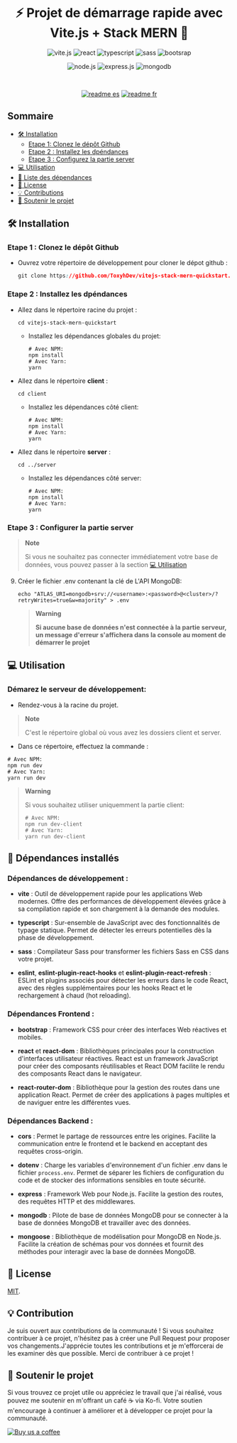 <h1 align="center">⚡ Projet de démarrage rapide avec Vite.js + Stack MERN 🌱</h1> 

<p align="center">
  <img src="https://img.shields.io/badge/vite-%23646CFF.svg?style=for-the-badge&logo=vite&logoColor=white" alt="vite.js">
  <img src="https://img.shields.io/badge/react-%2320232a.svg?style=for-the-badge&logo=react&logoColor=%2361DAFB" alt="react">
  <img src="https://img.shields.io/badge/typescript-%23007ACC.svg?style=for-the-badge&logo=typescript&logoColor=white" alt="typescript">
  <img src="https://img.shields.io/badge/SASS-hotpink.svg?style=for-the-badge&logo=SASS&logoColor=white" alt="sass">
  <img src="https://img.shields.io/badge/bootstrap-%238511FA.svg?style=for-the-badge&logo=bootstrap&logoColor=white" alt="bootsrap">
</p>
<p align="center">
  <img src="https://img.shields.io/badge/node.js-6DA55F?style=for-the-badge&logo=node.js&logoColor=white" alt="node.js">
  <img src="https://img.shields.io/badge/express.js-%23404d59.svg?style=for-the-badge&logo=express&logoColor=%2361DAFB" alt="express.js">
  <img src="https://img.shields.io/badge/MongoDB-%234ea94b.svg?style=for-the-badge&logo=mongodb&logoColor=white" alt="mongodb">
</p>
<br/>
<p align="center">
   <a href="/README.md"><img src="https://img.shields.io/badge/README-es-red" alt="readme es"></a>
   <a href="/README.fr.md"><img src="https://img.shields.io/badge/README-fr-blue" alt="readme fr"></a>
</p>


## Sommaire

- [🛠️ Installation](#%EF%B8%8F-installation)
  - [Etape 1: Clonez le dépôt Github](#etape-1--clonez-le-d%C3%A9p%C3%B4t-github)
  - [Etape 2 : Installez les dpéndances](#etape-2--installez-les-dp%C3%A9ndances)
  - [Etape 3 : Configurez la partie server](#etape-3--configurer-la-partie-server)  
- [💻 Utilisation](#-utilisation)
- [🔩 Liste des dépendances](#-d%C3%A9pendances-install%C3%A9s)
- [🔑 License](#-license)
- [💡 Contributions](#-contribution)
- [💖 Soutenir le projet](#-soutenir-le-projet)

## 🛠️ Installation

### Etape 1 : Clonez le dépôt Github

- Ouvrez votre répertoire de développement pour cloner le dépot github :
   ```css
   git clone https://github.com/ToxyhDev/vitejs-stack-mern-quickstart.git
   ```

### Etape 2 : Installez les dpéndances

- Allez dans le répertoire racine du projet :
   ```shell
   cd vitejs-stack-mern-quickstart
   ```
  - Installez les dépendances globales du projet:

     ```shell
     # Avec NPM:
     npm install
     # Avec Yarn:
     yarn
     ```

- Allez dans le répertoire **client** :
   ```shell
   cd client
   ```
   - Installez les dépendances côté client:

     ```shell
     # Avec NPM:
     npm install
     # Avec Yarn:
     yarn
     ```

- Allez dans le répertoire **server** :
     ```shell
   cd ../server
   ```
   - Installez les dépendances côté server:
    
     ```shell
     # Avec NPM:
     npm install
     # Avec Yarn:
     yarn
     ```

### Etape 3 : Configurer la partie server
> **Note**
>
> Si vous ne souhaitez pas connecter immédiatement votre base de données, vous pouvez passer à la section [💻 Utilisation](#-utilisation)

9. Créer le fichier .env contenant la clé de L'API MongoDB:
   ```shell
   echo "ATLAS_URI=mongodb+srv://<username>:<password>@<cluster>/?retryWrites=true&w=majority" > .env
   ```
   > **Warning**
   > 
   > **Si aucune base de données n'est connectée à la partie serveur, un message d'erreur s'affichera dans la console au moment de démarrer le projet**

## 💻 Utilisation

 ### Démarez le serveur de développement:

- Rendez-vous à la racine du projet.
> **Note**
>
> C'est le répertoire global où vous avez les dossiers client et server.

- Dans ce répertoire, effectuez la commande :
```shell
# Avec NPM:
npm run dev
# Avec Yarn:
yarn run dev
```
> **Warning**
>
> Si vous souhaitez utiliser uniquemment la partie client:
>
> ```shell
> # Avec NPM:
> npm run dev-client
> # Avec Yarn:
> yarn run dev-client
> ```


## 🔩 Dépendances installés

### Dépendances de développement :

- **vite** : Outil de développement rapide pour les applications Web modernes. Offre des performances de développement élevées grâce à sa compilation rapide et son chargement à la demande des modules.

- **typescript** : Sur-ensemble de JavaScript avec des fonctionnalités de typage statique. Permet de détecter les erreurs potentielles dès la phase de développement.

- **sass** : Compilateur Sass pour transformer les fichiers Sass en CSS dans votre projet.

- **eslint**, **eslint-plugin-react-hooks** et **eslint-plugin-react-refresh** : ESLint et plugins associés pour détecter les erreurs dans le code React, avec des règles supplémentaires pour les hooks React et le rechargement à chaud (hot reloading).

### Dépendances Frontend :

- **bootstrap** : Framework CSS pour créer des interfaces Web réactives et mobiles.

- **react** et **react-dom** : Bibliothèques principales pour la construction d'interfaces utilisateur réactives. React est un framework JavaScript pour créer des composants réutilisables et React DOM facilite le rendu des composants React dans le navigateur.

- **react-router-dom** : Bibliothèque pour la gestion des routes dans une application React. Permet de créer des applications à pages multiples et de naviguer entre les différentes vues.

### Dépendances Backend :

- **cors** : Permet le partage de ressources entre les origines. Facilite la communication entre le frontend et le backend en acceptant des requêtes cross-origin.

- **dotenv** : Charge les variables d'environnement d'un fichier .env dans le fichier `process.env`. Permet de séparer les fichiers de configuration du code et de stocker des informations sensibles en toute sécurité.

- **express** : Framework Web pour Node.js. Facilite la gestion des routes, des requêtes HTTP et des middlewares.

- **mongodb** : Pilote de base de données MongoDB pour se connecter à la base de données MongoDB et travailler avec des données.

- **mongoose** : Bibliothèque de modélisation pour MongoDB en Node.js. Facilite la création de schémas pour vos données et fournit des méthodes pour interagir avec la base de données MongoDB.


## 🔑 License

[MIT](LICENSE).

## 💡 Contribution

Je suis ouvert aux contributions de la communauté ! Si vous souhaitez contribuer à ce projet, n'hésitez pas à créer une Pull Request pour proposer vos changements.J'apprécie toutes les contributions et je m'efforcerai de les examiner dès que possible. Merci de contribuer à ce projet !

## 💖 Soutenir le projet

Si vous trouvez ce projet utile ou appréciez le travail que j'ai réalisé, vous pouvez me soutenir en m'offrant un café ☕️ via Ko-fi. Votre soutien m'encourage à continuer à améliorer et à développer ce projet pour la communauté.

[![Buy us a coffee](https://img.shields.io/badge/Support%20us%20on-Ko--fi-FF5E5B?style=flat-square&logo=kofi&logoColor=white)](https://ko-fi.com/toxdev)

